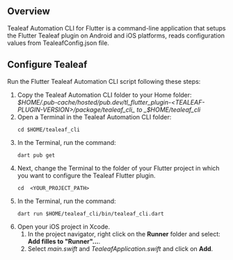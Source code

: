 ## Overview

Tealeaf Automation CLI for Flutter is a command-line application that setups the Flutter Tealeaf plugin on Android and iOS platforms, reads configuration values from TealeafConfig.json file.

## Configure Tealeaf

Run the Flutter Tealeaf Automation CLI script following these steps:

1. Copy the Tealeaf Automation CLI folder to your Home folder:  
   _$HOME/.pub-cache/hosted/pub.dev/tl_flutter_plugin-<TEALEAF-PLUGIN-VERSION>/package/tealeaf_cli_ to _$HOME/tealeaf_cli_
2. Open a Terminal in the Tealeaf Automation CLI folder:  
   ```shell
   cd $HOME/tealeaf_cli
   ```
3. In the Terminal, run the command:
   ```shell
   dart pub get
   ```
4. Next, change the Terminal to the folder of your Flutter project in which you want to configure the Tealeaf Flutter plugin.
   ```shell
   cd  <YOUR_PROJECT_PATH>
   ```
5. In the Terminal, run the command:
   ```shell
   dart run $HOME/tealeaf_cli/bin/tealeaf_cli.dart
   ```
6. Open your iOS project in Xcode.
   1. In the project navigator, right click on the **Runner** folder and select: **Add filles to "Runner"...**.
   2. Select _main.swift_ and _TealeafApplication.swift_ and click on **Add**.
